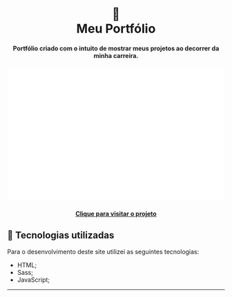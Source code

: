 <h1 align="center">
  📰<br>Meu Portfólio
</h1>

<h4 align="center">
  Portfólio criado com o intuito de mostrar meus projetos ao decorrer da minha carreira.
</h4>

![Resultado final do projeto](.github/image.svg)

<h4 align="center"><a href="https://rogerluiz.vercel.app/">Clique para visitar o projeto</a></h4>

## 💼 Tecnologias utilizadas
Para o desenvolvimento deste site utilizei as seguintes tecnologias:

- HTML;
- Sass;
- JavaScript;
---

